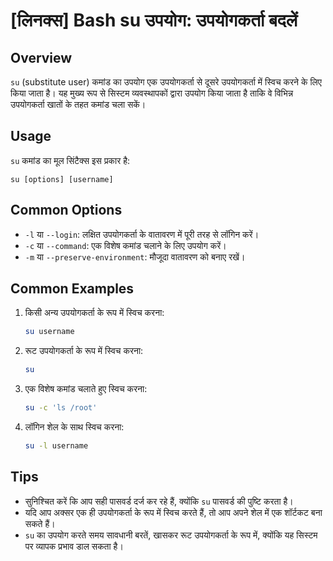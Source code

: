 # [लिनक्स] Bash su उपयोग: उपयोगकर्ता बदलें

## Overview
`su` (substitute user) कमांड का उपयोग एक उपयोगकर्ता से दूसरे उपयोगकर्ता में स्विच करने के लिए किया जाता है। यह मुख्य रूप से सिस्टम व्यवस्थापकों द्वारा उपयोग किया जाता है ताकि वे विभिन्न उपयोगकर्ता खातों के तहत कमांड चला सकें।

## Usage
`su` कमांड का मूल सिंटैक्स इस प्रकार है:

```
su [options] [username]
```

## Common Options
- `-l` या `--login`: लक्षित उपयोगकर्ता के वातावरण में पूरी तरह से लॉगिन करें।
- `-c` या `--command`: एक विशेष कमांड चलाने के लिए उपयोग करें।
- `-m` या `--preserve-environment`: मौजूदा वातावरण को बनाए रखें।

## Common Examples
1. किसी अन्य उपयोगकर्ता के रूप में स्विच करना:
   ```bash
   su username
   ```

2. रूट उपयोगकर्ता के रूप में स्विच करना:
   ```bash
   su
   ```

3. एक विशेष कमांड चलाते हुए स्विच करना:
   ```bash
   su -c 'ls /root'
   ```

4. लॉगिन शेल के साथ स्विच करना:
   ```bash
   su -l username
   ```

## Tips
- सुनिश्चित करें कि आप सही पासवर्ड दर्ज कर रहे हैं, क्योंकि `su` पासवर्ड की पुष्टि करता है।
- यदि आप अक्सर एक ही उपयोगकर्ता के रूप में स्विच करते हैं, तो आप अपने शेल में एक शॉर्टकट बना सकते हैं।
- `su` का उपयोग करते समय सावधानी बरतें, खासकर रूट उपयोगकर्ता के रूप में, क्योंकि यह सिस्टम पर व्यापक प्रभाव डाल सकता है।